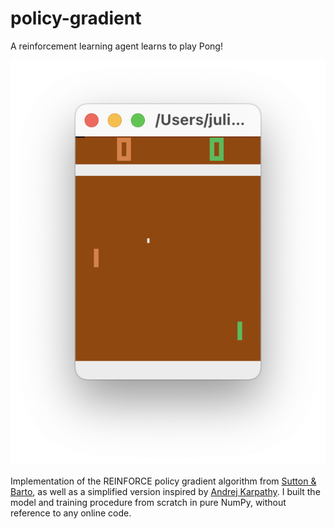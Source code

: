 # policy-gradient
A reinforcement learning agent learns to play Pong!

![](cover_image.png)

Implementation of the REINFORCE policy gradient algorithm from [Sutton & Barto](http://www.incompleteideas.net/book/RLbook2020.pdf), as well as a simplified version inspired by [Andrej Karpathy](http://karpathy.github.io/2016/05/31/rl/). I built the model and training procedure from scratch in pure NumPy, without reference to any online code.

